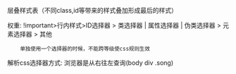 层叠样式表（不同class,id等带来的样式叠加形成最后的样式）

权重:   !important>行内样式>ID选择器 > 类选择器 | 属性选择器 | 伪类选择器 > 元素选择器 > 其他
         
        单独使用一个选择器的时候，不能跨等级使css规则生效

解析css选择器方式: 浏览器是从右往左查询(body div .song)

